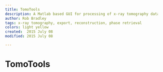 ```yaml
---
title: TomoTools
description: A Matlab based GUI for processing of x-ray tomography data
author: Rob Bradley
tags: x-ray tomography, export, reconstruction, phase retrieval
colors: light yellow
created:  2015 July 08
modified: 2015 July 08

---
```


TomoTools
=========
